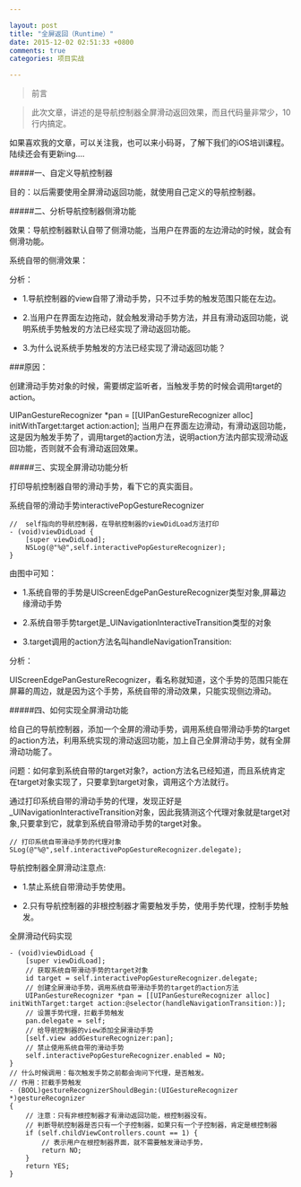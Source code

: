 ```yaml
---

layout: post
title: "全屏返回（Runtime）"
date: 2015-12-02 02:51:33 +0800
comments: true
categories: 项目实战

---
```




> 前言

> 此次文章，讲述的是导航控制器全屏滑动返回效果，而且代码量非常少，10行内搞定。


如果喜欢我的文章，可以关注我，也可以来小码哥，了解下我们的iOS培训课程。陆续还会有更新ing....

#####一、自定义导航控制器

目的：以后需要使用全屏滑动返回功能，就使用自己定义的导航控制器。

#####二、分析导航控制器侧滑功能

效果：导航控制器默认自带了侧滑功能，当用户在界面的左边滑动的时候，就会有侧滑功能。

系统自带的侧滑效果：


分析：

* 1.导航控制器的view自带了滑动手势，只不过手势的触发范围只能在左边。

* 2.当用户在界面左边拖动，就会触发滑动手势方法，并且有滑动返回功能，说明系统手势触发的方法已经实现了滑动返回功能。

* 3.为什么说系统手势触发的方法已经实现了滑动返回功能？

###原因：

创建滑动手势对象的时候，需要绑定监听者，当触发手势的时候会调用target的action。

UIPanGestureRecognizer *pan = [[UIPanGestureRecognizer alloc] initWithTarget:target action:action];
当用户在界面左边滑动，有滑动返回功能，这是因为触发手势了，调用target的action方法，说明action方法内部实现滑动返回功能，否则就不会有滑动返回效果。

#####三、实现全屏滑动功能分析

打印导航控制器自带的滑动手势，看下它的真实面目。

系统自带的滑动手势interactivePopGestureRecognizer

 
	//  self指向的导航控制器，在导航控制器的viewDidLoad方法打印 
	- (void)viewDidLoad { 
	    [super viewDidLoad]; 
	    NSLog(@"%@",self.interactivePopGestureRecognizer); 
	} 



由图中可知：

* 1.系统自带的手势是UIScreenEdgePanGestureRecognizer类型对象,屏幕边缘滑动手势

* 2.系统自带手势target是_UINavigationInteractiveTransition类型的对象

* 3.target调用的action方法名叫handleNavigationTransition:

分析：

UIScreenEdgePanGestureRecognizer，看名称就知道，这个手势的范围只能在屏幕的周边，就是因为这个手势，系统自带的滑动效果，只能实现侧边滑动。

#####四、如何实现全屏滑动功能

给自己的导航控制器，添加一个全屏的滑动手势，调用系统自带滑动手势的target的action方法，利用系统实现的滑动返回功能，加上自己全屏滑动手势，就有全屏滑动功能了。

问题：如何拿到系统自带的target对象?，action方法名已经知道，而且系统肯定在target对象实现了，只要拿到target对象，调用这个方法就行。

通过打印系统自带的滑动手势的代理，发现正好是_UINavigationInteractiveTransition对象，因此我猜测这个代理对象就是target对象,只要拿到它，就拿到系统自带滑动手势的target对象。

	// 打印系统自带滑动手势的代理对象 
	SLog(@"%@",self.interactivePopGestureRecognizer.delegate); 


导航控制器全屏滑动注意点:

* 1.禁止系统自带滑动手势使用。

* 2.只有导航控制器的非根控制器才需要触发手势，使用手势代理，控制手势触发。

全屏滑动代码实现

	- (void)viewDidLoad { 
	    [super viewDidLoad]; 
	    // 获取系统自带滑动手势的target对象 
	    id target = self.interactivePopGestureRecognizer.delegate; 
	    // 创建全屏滑动手势，调用系统自带滑动手势的target的action方法 
	    UIPanGestureRecognizer *pan = [[UIPanGestureRecognizer alloc] initWithTarget:target action:@selector(handleNavigationTransition:)]; 
	    // 设置手势代理，拦截手势触发 
	    pan.delegate = self; 
	    // 给导航控制器的view添加全屏滑动手势 
	    [self.view addGestureRecognizer:pan]; 
	    // 禁止使用系统自带的滑动手势 
	    self.interactivePopGestureRecognizer.enabled = NO; 
	} 
	// 什么时候调用：每次触发手势之前都会询问下代理，是否触发。 
	// 作用：拦截手势触发 
	- (BOOL)gestureRecognizerShouldBegin:(UIGestureRecognizer *)gestureRecognizer 
	{ 
	    // 注意：只有非根控制器才有滑动返回功能，根控制器没有。 
	    // 判断导航控制器是否只有一个子控制器，如果只有一个子控制器，肯定是根控制器 
	    if (self.childViewControllers.count == 1) { 
	        // 表示用户在根控制器界面，就不需要触发滑动手势， 
	        return NO; 
	    } 
	    return YES; 
	} 
